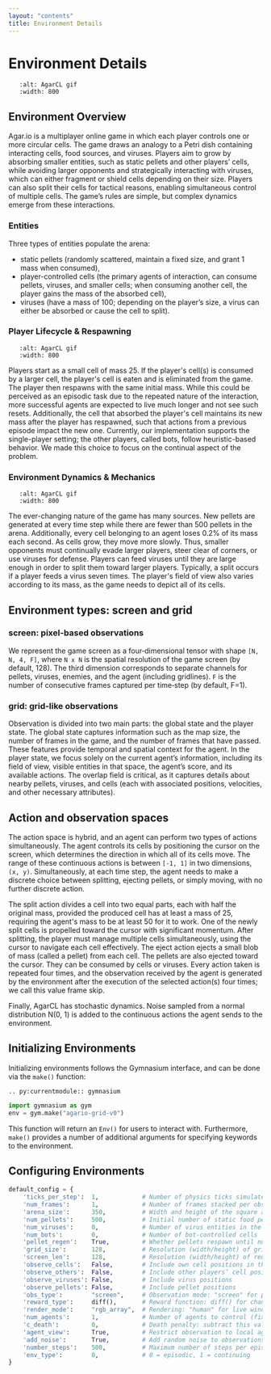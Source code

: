```yaml
---
layout: "contents"
title: Environment Details
---
```


# Environment Details

```{figure} /_static/img/figure_2-1.png
   :alt: AgarCL gif
   :width: 800
```

## Environment Overview

Agar.io is a multiplayer online game in which each player controls one or more circular cells. The game draws an analogy to a Petri dish containing interacting cells, food sources, and viruses. Players aim to grow by absorbing smaller entities, such as static pellets and other players’ cells, while avoiding larger opponents and strategically interacting with viruses, which can either fragment or shield cells depending on their size. Players can also split their cells for tactical reasons, enabling simultaneous control of multiple cells. The game’s rules are simple, but complex dynamics emerge from these interactions. 

### Entities

Three types of entities populate the arena: 
- static pellets (randomly scattered, maintain a fixed size, and grant 1 mass when consumed), 
- player-controlled cells (the primary agents of interaction, can consume pellets, viruses, and smaller cells; when consuming another cell, the player gains the mass of the absorbed cell), 
- viruses (have a mass of 100; depending on the player’s size, a virus can either be absorbed or cause the cell to split). 

### Player Lifecycle & Respawning  

```{figure} /_static/img/figure_3-1.png
   :alt: AgarCL gif
   :width: 800
```

Players start as a small cell of mass 25. If the player's cell(s) is consumed by a larger cell, the player's cell is eaten and is eliminated from the game. The player then respawns with the same initial mass. While this could be perceived as an episodic task due to the repeated nature of the interaction, more successful agents are expected to live much longer and not see such resets. Additionally, the cell that absorbed the player's cell maintains its new mass after the player has respawned, such that actions from a previous episode impact the new one. Currently, our implementation supports the single-player setting; the other players, called bots, follow heuristic-based behavior. We made this choice to focus on the continual aspect of the problem. 

### Environment Dynamics & Mechanics  


```{figure} /_static/img/figure_4-1.png
   :alt: AgarCL gif
   :width: 800
```

The ever-changing nature of the game has many sources. New pellets are generated at every time step while there are fewer than 500 pellets in the arena. Additionally, every cell belonging to an agent loses 0.2% of its mass each second. As cells grow, they move more slowly.  Thus, smaller opponents must continually evade larger players, steer clear of corners, or use viruses for defense. Players can feed viruses until they are large enough in order to split them toward larger players. Typically, a split occurs if a player feeds a virus seven times. The player's field of view also varies according to its mass, as the game needs to depict all of its cells.

## Environment types: screen and grid

### screen: pixel-based observations

We represent the game screen as a four‐dimensional tensor with shape `[N, N, 4, F]`, where `N x N` is the spatial resolution of the game screen (by default, 128). The third dimension corresponds to separate channels for pellets, viruses, enemies, and the agent (including gridlines). `F` is the number of consecutive frames captured per time‐step (by default, F=1). 

### grid: grid-like observations

Observation is divided into two main parts: the global state and the player state. The global state captures information such as the map size, the number of frames in the game, and the number of frames that have
passed. These features provide temporal and spatial context for the agent. In the player state, we focus
solely on the current agent’s information, including its field of view, visible entities in that space, the
agent’s score, and its available actions. The overlap field is critical, as it captures details about nearby
pellets, viruses, and cells (each with associated positions, velocities, and other necessary attributes).


## Action and observation spaces


The action space is hybrid, and an agent can perform two types of actions simultaneously. The agent controls its cells by positioning the cursor on the screen, which determines the direction in which all of its cells move. The range of these continuous actions is between `[-1, 1]` in two dimensions, `(x, y)`. Simultaneously, at each time step, the agent needs to make a discrete choice between splitting, ejecting pellets, or simply moving, with no further discrete action.

The split action divides a cell into two equal parts, each with half the original mass, provided the produced cell has at least a mass of 25, requiring the agent's mass to be at least 50 for it to work. One of the newly split cells is propelled toward the cursor with significant momentum. After splitting, the player must manage multiple cells simultaneously, using the cursor to navigate each cell effectively. The eject action ejects a small blob of mass (called a pellet) from each cell. The pellets are also ejected toward the cursor. They can be consumed by cells or viruses. Every action taken is repeated four times, and the observation received by the agent is generated by the environment after the execution of the selected action(s) four times; we call this value frame skip. 

Finally, AgarCL has stochastic dynamics. Noise sampled from a normal distribution N(0, 1) is added to the continuous actions the agent sends to the environment.


## Initializing Environments

Initializing environments follows the Gymnasium interface, and can be done via the `make()` function:

```{eval-rst}
.. py:currentmodule:: gymnasium
```

```python
import gymnasium as gym
env = gym.make("agario-grid-v0")
```

This function will return an `Env()` for users to interact with. Furthermore, `make()` provides a number of additional arguments for specifying keywords to the environment.

## Configuring Environments

```python
default_config = {
    'ticks_per_step':  1,            # Number of physics ticks simulated for each env.step()
    'num_frames':      1,            # Number of frames stacked per observation (fixed at 1)
    'arena_size':      350,          # Width and height of the square arena in game units
    'num_pellets':     500,          # Initial number of static food pellets
    'num_viruses':     0,            # Number of virus entities in the arena
    'num_bots':        0,            # Number of bot-controlled cells
    'pellet_regen':    True,         # Whether pellets respawn until num_pellets is reached
    'grid_size':       128,          # Resolution (width/height) of grid observations
    'screen_len':      128,          # Resolution (width/height) of rendered screen observations
    'observe_cells':   False,        # Include own cell positions in the observation
    'observe_others':  False,        # Include other players’ cell positions
    'observe_viruses': False,        # Include virus positions
    'observe_pellets': False,        # Include pellet positions
    'obs_type':        "screen",     # Observation mode: "screen" for pixel-based or "grid" for grid-like
    'reward_type':     diff(),       # Reward function: diff() for change in mass ("diff = reward=mass(t)-mass(t-1)"); alternative: mass() ("mass:reward=mass")
    'render_mode':     "rgb_array",  # Rendering: "human" for live window, "rgb_array" for frame buffers
    'num_agents':      1,            # Number of agents to control (fixed at 1)
    'c_death':         0,            # Death penalty: subtract this value when agent is eaten
    'agent_view':      True,         # Restrict observation to local agent’s field of view
    'add_noise':       True,         # Add random noise to observations for robustness
    'number_steps':    500,          # Maximum number of steps per episode or rollout
    'env_type':        0,            # 0 = episodic, 1 = continuing
}
```
